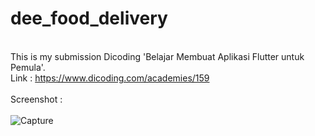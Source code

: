 # dee_food_delivery
<br />This is my submission Dicoding 'Belajar Membuat Aplikasi Flutter untuk Pemula'.
<br />Link : https://www.dicoding.com/academies/159
<br /><br />Screenshot :
<br /><br />![Capture](https://user-images.githubusercontent.com/66621940/126039592-19277321-3df5-486e-95ab-289dc8524af4.png)
